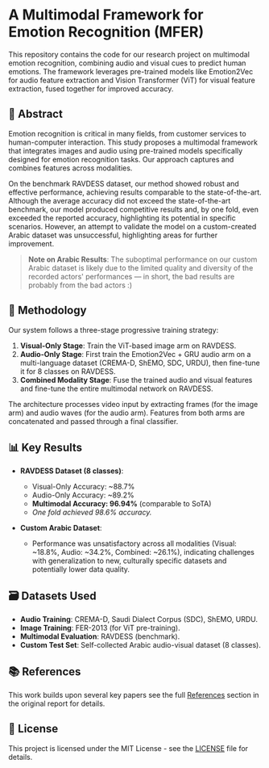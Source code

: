 # A Multimodal Framework for Emotion Recognition (MFER)

This repository contains the code for our research project on multimodal emotion recognition, combining audio and visual cues to predict human emotions. The framework leverages pre-trained models like Emotion2Vec for audio feature extraction and Vision Transformer (ViT) for visual feature extraction, fused together for improved accuracy.

## 📌 Abstract

Emotion recognition is critical in many fields, from customer services to human-computer interaction. This study proposes a multimodal framework that integrates images and audio using pre-trained models specifically designed for emotion recognition tasks. Our approach captures and combines features across modalities.

On the benchmark RAVDESS dataset, our method showed robust and effective performance, achieving results comparable to the state-of-the-art. Although the average accuracy did not exceed the state-of-the-art benchmark, our model produced competitive results and, by one fold, even exceeded the reported accuracy, highlighting its potential in specific scenarios. However, an attempt to validate the model on a custom-created Arabic dataset was unsuccessful, highlighting areas for further improvement.

> **Note on Arabic Results**: The suboptimal performance on our custom Arabic dataset is likely due to the limited quality and diversity of the recorded actors' performances — in short, the bad results are probably from the bad actors :)

## 🧩 Methodology

Our system follows a three-stage progressive training strategy:
1.  **Visual-Only Stage**: Train the ViT-based image arm on RAVDESS.
2.  **Audio-Only Stage**: First train the Emotion2Vec + GRU audio arm on a multi-language dataset (CREMA-D, ShEMO, SDC, URDU), then fine-tune it for 8 classes on RAVDESS.
3.  **Combined Modality Stage**: Fuse the trained audio and visual features and fine-tune the entire multimodal network on RAVDESS.

The architecture processes video input by extracting frames (for the image arm) and audio waves (for the audio arm). Features from both arms are concatenated and passed through a final classifier.

## 📊 Key Results

*   **RAVDESS Dataset (8 classes)**:
    *   Visual-Only Accuracy: ~88.7%
    *   Audio-Only Accuracy: ~89.2%
    *   **Multimodal Accuracy: 96.94%** (comparable to SoTA)
    *   *One fold achieved 98.6% accuracy.*

*   **Custom Arabic Dataset**:
    *   Performance was unsatisfactory across all modalities (Visual: ~18.8%, Audio: ~34.2%, Combined: ~26.1%), indicating challenges with generalization to new, culturally specific datasets and potentially lower data quality.

## 🗃️ Datasets Used

*   **Audio Training**: CREMA-D, Saudi Dialect Corpus (SDC), ShEMO, URDU.
*   **Image Training**: FER-2013 (for ViT pre-training).
*   **Multimodal Evaluation**: RAVDESS (benchmark).
*   **Custom Test Set**: Self-collected Arabic audio-visual dataset (8 classes).


## 📚 References

This work builds upon several key papers see the full [References](MFER.pdf) section in the original report for details.


## 📄 License

This project is licensed under the MIT License - see the [LICENSE](LICENSE) file for details.
